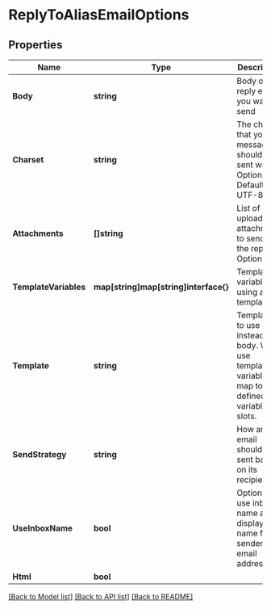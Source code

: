 # ReplyToAliasEmailOptions

## Properties

Name | Type | Description | Notes
------------ | ------------- | ------------- | -------------
**Body** | **string** | Body of the reply email you want to send | [optional] 
**Charset** | **string** | The charset that your message should be sent with. Optional. Default is UTF-8 | [optional] 
**Attachments** | **[]string** | List of uploaded attachments to send with the reply. Optional. | [optional] 
**TemplateVariables** | **map[string]map[string]interface{}** | Template variables if using a template | [optional] 
**Template** | **string** | Template ID to use instead of body. Will use template variable map to fill defined variable slots. | [optional] 
**SendStrategy** | **string** | How an email should be sent based on its recipients | [optional] 
**UseInboxName** | **bool** | Optionally use inbox name as display name for sender email address | [optional] 
**Html** | **bool** |  | [optional] 

[[Back to Model list]](../README#documentation-for-models) [[Back to API list]](../README#documentation-for-api-endpoints) [[Back to README]](../README)


